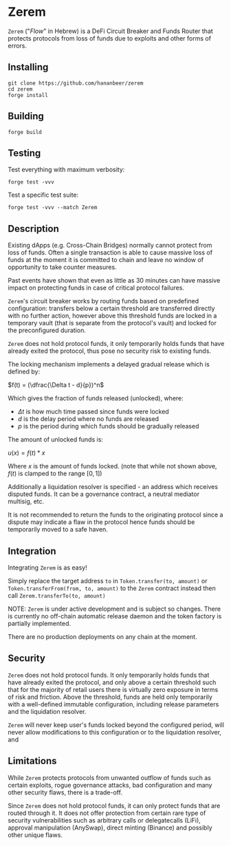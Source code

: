 # Zerem

`Zerem` ("*Flow*" in Hebrew) is a DeFi Circuit Breaker and Funds Router that protects protocols from loss of funds due to exploits and other forms of errors.

## Installing

```
git clone https://github.com/hananbeer/zerem
cd zerem
forge install
```

## Building

```
forge build
```

## Testing

Test everything with maximum verbosity:
```
forge test -vvv
```

Test a specific test suite:
```
forge test -vvv --match Zerem
```

## Description

Existing dApps (e.g. Cross-Chain Bridges) normally cannot protect from loss of funds. Often a single transaction is able to cause massive loss of funds at the moment it is committed to chain and leave no window of opportunity to take counter measures.

Past events have shown that even as little as 30 minutes can have massive impact on protecting funds in case of critical protocol failures.

`Zerem`'s circuit breaker works by routing funds based on predefined configuration: transfers below a certain threshold are transferred directly with no further action, however above this threshold funds are locked in a temporary vault (that is separate from the protocol's vault) and locked for the preconfigured duration.

`Zerem` does not hold protocol funds, it only temporarily holds funds that have already exited the protocol, thus pose no security risk to existing funds.

The locking mechanism implements a delayed gradual release which is defined by:

$f(t) = (\dfrac{\Delta t - d}{p})^n$

Which gives the fraction of funds released (unlocked), where:
- $\Delta t$ is how much time passed since funds were locked
- $d$ is the delay period where no funds are released
- $p$ is the period during which funds should be gradually released

The amount of unlocked funds is:

$u(x) = f(t) * x$

Where $x$ is the amount of funds locked. (note that while not shown above, $f(t)$ is clamped to the range $[0, 1]$)

Additionally a liquidation resolver is specified - an address which receives disputed funds. It can be a governance contract, a neutral mediator multisig, etc.

It is not recommended to return the funds to the originating protocol since a dispute may indicate a flaw in the protocol hence funds should be temporarily moved to a safe haven.

## Integration

Integrating `Zerem` is as easy!

Simply replace the target address `to` in `Token.transfer(to, amount)` or `Token.transferFrom(from, to, amount)`
 to the `Zerem` contract instead then call `Zerem.transferTo(to, amount)`

NOTE: `Zerem` is under active development and is subject so changes. There is currently no off-chain automatic release daemon and the token factory is partially implemented.

There are no production deployments on any chain at the moment.

## Security

`Zerem` does not hold protocol funds. It only temporarily holds funds that have already exited the protocol, and only above a certain threshold such that for the majority of retail users there is virtually zero exposure in terms of risk and friction. Above the threshold, funds are held only temporarily with a well-defined immutable configuration, including release parameters and the liquidation resolver.

`Zerem` will never keep user's funds locked beyond the configured period, will never allow modifications to this configuration or to the liquidation resolver, and

## Limitations

While `Zerem` protects protocols from unwanted outflow of funds such as certain exploits, rogue governance attacks, bad configuration and many other security flaws, there is a trade-off.

Since `Zerem` does not hold protocol funds, it can only protect funds that are routed through it. It does not offer protection from certain rare type of security vulnerabilities such as arbitrary calls or delegatecalls (LiFi), approval manipulation (AnySwap), direct minting (Binance) and possibly other unique flaws.

